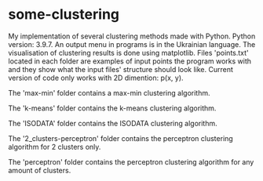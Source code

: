 # some-clustering
My implementation of several clustering methods made with Python.
Python version: 3.9.7.
An output menu in programs is in the Ukrainian language.
The visualisation of clustering results is done using matplotlib.
Files 'points.txt' located in each folder are examples of input points the program works with and they show what the input files' structure should look like.
Current version of code only works with 2D dimention: p(x, y).

The 'max-min' folder contains a max-min clustering algorithm.

The 'k-means' folder contains the k-means clustering algorithm.

The 'ISODATA' folder contains the ISODATA clustering algorithm.

The '2_clusters-perceptron' folder contains the perceptron clustering algorithm for 2 clusters only.

The 'perceptron' folder contains the perceptron clustering algorithm for any amount of clusters.

